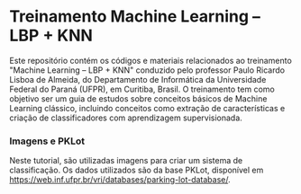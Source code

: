 # Treinamento Machine Learning – LBP + KNN

  Este repositório contém os códigos e materiais relacionados ao treinamento "Machine Learning – LBP + KNN" conduzido pelo professor Paulo Ricardo Lisboa de Almeida, do Departamento de Informática da Universidade Federal do Paraná (UFPR), em Curitiba, Brasil. 
  O treinamento tem como objetivo ser um guia de estudos sobre conceitos básicos de Machine Learning clássico, incluindo conceitos como extração de características e criação de classificadores com aprendizagem supervisionada.

### Imagens e PKLot
Neste tutorial, são utilizadas imagens para criar um sistema de classificação. Os dados utilizados são da base PKLot, disponível em https://web.inf.ufpr.br/vri/databases/parking-lot-database/. 
